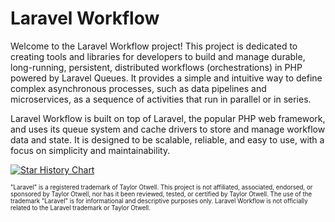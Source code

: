 # Laravel Workflow

Welcome to the Laravel Workflow project! This project is dedicated to creating tools and libraries for developers to build and manage durable, long-running, persistent, distributed workflows (orchestrations) in PHP powered by Laravel Queues. It provides a simple and intuitive way to define complex asynchronous processes, such as data pipelines and microservices, as a sequence of activities that run in parallel or in series.

Laravel Workflow is built on top of Laravel, the popular PHP web framework, and uses its queue system and cache drivers to store and manage workflow data and state. It is designed to be scalable, reliable, and easy to use, with a focus on simplicity and maintainability.

[![Star History Chart](https://api.star-history.com/svg?repos=laravel-workflow/laravel-workflow&type=Date)](https://star-history.com/#laravel-workflow/laravel-workflow&Date)

<sub><sup>"Laravel" is a registered trademark of Taylor Otwell. This project is not affiliated, associated, endorsed, or sponsored by Taylor Otwell, nor has it been reviewed, tested, or certified by Taylor Otwell. The use of the trademark "Laravel" is for informational and descriptive purposes only. Laravel Workflow is not officially related to the Laravel trademark or Taylor Otwell.</sup></sub>
